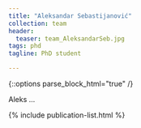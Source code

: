 ```yaml
---
title: "Aleksandar Sebastijanović"
collection: team
header:
  teaser: team_AleksandarSeb.jpg
tags: phd
tagline: PhD student

---
```


{::options parse_block_html="true" /}

Aleks ...

{% include publication-list.html %}